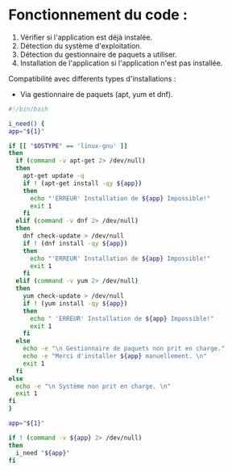 # Fonctionnement du code :

1. Vérifier si l'application est déjà instalée.
2. Détection du système d'exploitation.
3. Détection du gestionnaire de paquets a utiliser.
4. Installation de l'application si l'application n'est pas installée.

Compatibilité avec differents types d'installations :
* Via gestionnaire de paquets (apt, yum et dnf).

```bash
#!/bin/bash

i_need() {
app="${1}"

if [[ "$OSTYPE" == 'linux-gnu' ]]
then
  if (command -v apt-get 2> /dev/null)
  then
    apt-get update -q
    if ! (apt-get install -qy ${app})
    then
      echo "'ERREUR' Installation de ${app} Impossible!"
      exit 1
    fi
  elif (command -v dnf 2> /dev/null)
  then
    dnf check-update > /dev/null
    if ! (dnf install -qy ${app})
    then
      echo "'ERREUR' Installation de ${app} Impossible!"
      exit 1
    fi
  elif (command -v yum 2> /dev/null)
  then
    yum check-update > /dev/null
    if ! (yum install -qy ${app})
    then
      echo " 'ERREUR' Installation de ${app} Impossible!"
      exit 1
    fi
  else
    echo -e "\n Gestionnaire de paquets non prit en charge."
    echo -e "Merci d'installer ${app} manuellement. \n"
    exit 1
  fi
else
  echo -e "\n Système non prit en charge. \n"
  exit 1
fi
}

app="${1}"

if ! (command -v ${app} 2> /dev/null)
then
  i_need "${app}"
fi
```
